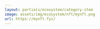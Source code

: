 ```yaml
---
layout: partials/ecosystem/category-item
image: assets/img/ecosystem/nft/mynft.png
url: https://mynft.fyi/
---
```

